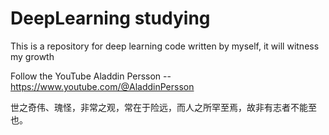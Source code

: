 # DeepLearning studying
This is a repository for deep learning code written by myself, it will witness my growth

Follow the YouTube Aladdin Persson -- https://www.youtube.com/@AladdinPersson

世之奇伟、瑰怪，非常之观，常在于险远，而人之所罕至焉，故非有志者不能至也。
